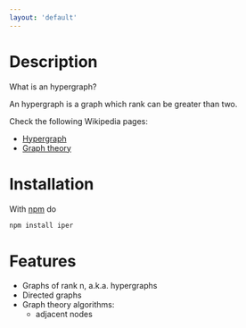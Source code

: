 ```yaml
---
layout: 'default'
---
```



# Description

What is an hypergraph?

An hypergraph is a graph which rank can be greater than two.

Check the following Wikipedia pages:

* [Hypergraph](https://en.wikipedia.org/wiki/Hypergraph)
* [Graph theory](https://en.wikipedia.org/wiki/Graph_theory)

# Installation

With [npm](https://npmjs.org/) do

```bash
npm install iper
```

# Features

* Graphs of rank n, a.k.a. hypergraphs
* Directed graphs
* Graph theory algorithms:
  * adjacent nodes



